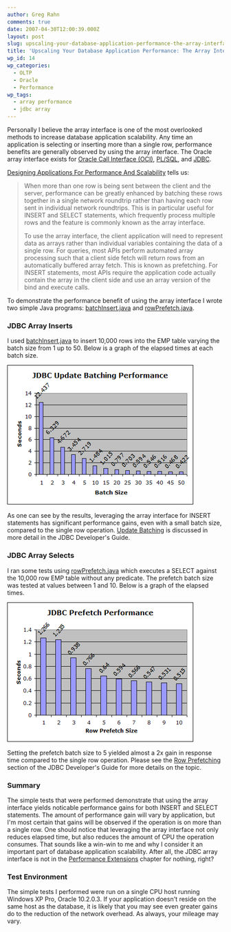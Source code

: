 ```yaml
---
author: Greg Rahn
comments: true
date: 2007-04-30T12:00:39.000Z
layout: post
slug: upscaling-your-database-application-performance-the-array-interface
title: 'Upscaling Your Database Application Performance: The Array Interface'
wp_id: 14
wp_categories:
  - OLTP
  - Oracle
  - Performance
wp_tags:
  - array performance
  - jdbc array
---
```


Personally I believe the array interface is one of the most overlooked methods to increase database application scalability.  Any time an application is selecting or inserting more than a single row, performance benefits are generally observed by using the array interface.  The Oracle array interface exists for [Oracle Call Interface (OCI)](http://download-west.oracle.com/docs/cd/B19306_01/appdev.102/b14250/oci05bnd.htm#sthref671), [PL/SQL](http://download-west.oracle.com/docs/cd/B19306_01/appdev.102/b14261/tuning.htm#i48876), and [JDBC](http://download-west.oracle.com/docs/cd/B19306_01/java.102/b14355/oraperf.htm).

[Designing Applications For Performance And Scalability](http://www.oracle.com/technology/deploy/performance/pdf/designing_applications_for_performance_and_scalability.pdf) tells us:

> When more than one row is being sent between the client and the server, performance can be greatly enhanced by batching these rows together in a single network roundtrip rather than having each row sent in individual network roundtrips. This is in particular useful for INSERT and SELECT statements, which frequently process multiple rows and the feature is commonly known as the array interface.
> 
> To use the array interface, the client application will need to represent data as arrays rather than individual variables containing the data of a single row. For queries, most APIs perform automated array processing such that a client side fetch will return rows from an automatically buffered array fetch. This is known as prefetching. For INSERT statements, most APIs require the application code actually contain the array in the client side and use an array version of the bind and execute calls.

To demonstrate the performance benefit of using the array interface I wrote two simple Java programs: [batchInsert.java](/assets/batchinsert.java) and [rowPrefetch.java](/assets/rowprefetch.java).

### JDBC Array Inserts
I used [batchInsert.java](/assets/batchinsert.java) to insert 10,000 rows into the EMP table varying the batch size from 1 up to 50.  Below is a graph of the elapsed times at each batch size. 

![JDBC Update Batching Performance](/assets/jdbc-update-batching-performance.gif) 

As one can see by the results, leveraging the array interface for INSERT statements has significant performance gains, even with a small batch size, compared to the single row operation.  [Update Batching](http://download-west.oracle.com/docs/cd/B19306_01/java.102/b14355/oraperf.htm#i1056232) is discussed in more detail in the JDBC Developer's Guide.

### JDBC Array Selects
I ran some tests using [rowPrefetch.java](/assets/rowprefetch.java) which executes a SELECT against the 10,000 row EMP table without any predicate.  The prefetch batch size was tested at values between 1 and 10.  Below is a graph of the elapsed times. 

![JDBC Prefetch Performance](/assets//jdbc-prefetch-performance.gif) 

Setting the prefetch batch size to 5 yielded almost a 2x gain in response time compared to the single row operation.  Please see the [Row Prefetching](http://download-west.oracle.com/docs/cd/B19306_01/java.102/b14355/oraperf.htm#i1043756) section of the JDBC Developer's Guide for more details on the topic.

### Summary
The simple tests that were performed demonstrate that using the array interface yields noticable performance gains for both INSERT and SELECT statements.  The amount of performance gain will vary by application, but I'm most certain that gains will be observed if the operation is on more than a single row.  One should notice that leveraging the array interface not only reduces elapsed time, but also reduces the amount of CPU the operation consumes.  That sounds like a win-win to me and why I consider it an important part of database application scalability.  After all, the JDBC array interface is not in the [Performance Extensions](http://download-west.oracle.com/docs/cd/B19306_01/java.102/b14355/oraperf.htm) chapter for nothing, right?

### Test Environment
The simple tests I performed were run on a single CPU host running Windows XP Pro, Oracle 10.2.0.3.  If your application doesn't reside on the same host as the database, it is likely that you may see even greater gains do to the reduction of the network overhead.  As always, your mileage may vary.
